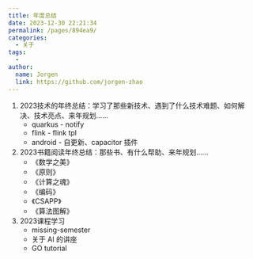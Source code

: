 ```yaml
---
title: 年度总结
date: 2023-12-30 22:21:34
permalink: /pages/894ea9/
categories:
  - 关于
tags:
  - 
author: 
  name: Jorgen
  link: https://github.com/jorgen-zhao
---
```


1. 2023技术的年终总结：学习了那些新技术、遇到了什么技术难题、如何解决、技术亮点、来年规划……
    - quarkus  - notify
    - flink - flink tpl
    - android - 自更新、capacitor 插件
2. 2023书籍阅读年终总结：那些书、有什么帮助、来年规划……
    - 《数学之美》
    - 《原则》
    - 《计算之魂》
    - 《编码》
    - 《CSAPP》
    - 《算法图解》
3. 2023课程学习
    - missing-semester
    - 关于 AI 的讲座
    - GO tutorial